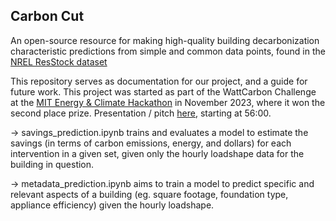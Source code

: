 ## Carbon Cut

An open-source resource for making high-quality building decarbonization characteristic predictions from simple and common data points, found in the [NREL ResStock dataset](https://resstock.nrel.gov/datasets)

This repository serves as documentation for our project, and a guide for future work. This project was started as part of the WattCarbon Challenge at the [MIT Energy & Climate Hackathon](https://www.mitenergyhack.org/) in November 2023, where it won the second place prize. Presentation / pitch [here](https://web.mit.edu/webcast/mitenergyhack/f23/index.html), starting at 56:00.

-> savings_prediction.ipynb trains and evaluates a model to estimate the savings (in terms of carbon emissions, energy, and dollars) for each intervention in a given set, given only the hourly loadshape data for the building in question. 

-> metadata_prediction.ipynb aims to train a model to predict specific and relevant aspects of a building (eg. square footage, foundation type, appliance efficiency) given the hourly loadshape. 
